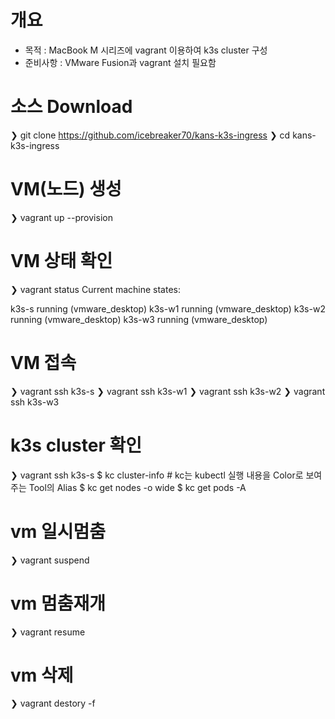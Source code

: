 # 개요
- 목적 : MacBook M 시리즈에 vagrant 이용하여 k3s cluster 구성
- 준비사항 : VMware Fusion과 vagrant 설치 필요함

# 소스 Download
❯ git clone https://github.com/icebreaker70/kans-k3s-ingress
❯ cd kans-k3s-ingress

# VM(노드) 생성
❯ vagrant up --provision

# VM 상태 확인
❯ vagrant status
Current machine states:

k3s-s                     running (vmware_desktop)
k3s-w1                    running (vmware_desktop)
k3s-w2                    running (vmware_desktop)
k3s-w3                    running (vmware_desktop)

# VM 접속
❯ vagrant ssh k3s-s
❯ vagrant ssh k3s-w1
❯ vagrant ssh k3s-w2
❯ vagrant ssh k3s-w3

# k3s cluster 확인
❯ vagrant ssh k3s-s
$ kc cluster-info      # kc는 kubectl 실행 내용을 Color로 보여주는 Tool의 Alias
$ kc get nodes -o wide
$ kc get pods -A

# vm 일시멈춤
❯ vagrant suspend

# vm 멈춤재개
❯ vagrant resume

# vm 삭제
❯ vagrant destory -f
